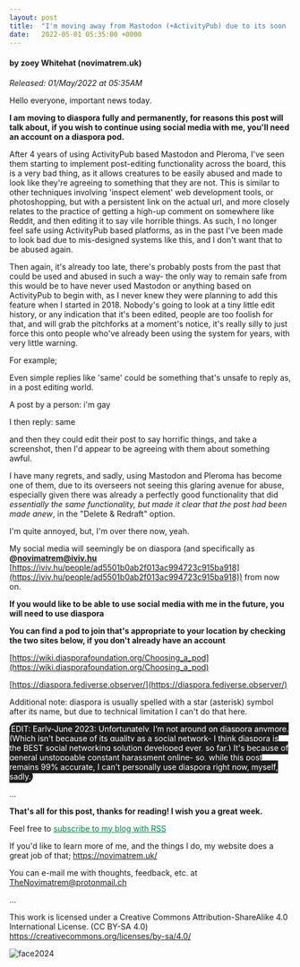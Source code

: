 ```yaml
---
layout: post
title:  "I'm moving away from Mastodon (+ActivityPub) due to its soon 'post editing' functionality being a large avenue for abuse"
date:   2022-05-01 05:35:00 +0000
---
```

#### by zoey Whitehat (novimatrem.uk)
*Released: 01/May/2022 at 05:35AM*

Hello everyone, important news today.

**I am moving to diaspora fully and permanently, for reasons this post will talk about, if you wish to continue using social media with me, you'll need an account on a diaspora pod.**

After 4 years of using ActivityPub based Mastodon and Pleroma, I've seen them starting to implement post-editing functionality across the board, this is a very bad thing, as it allows creatures to be easily abused and made to look like they're agreeing to something that they are not. This is similar to other techniques involving 'inspect element' web development tools, or photoshopping, but with a persistent link on the actual url, and more closely relates to the practice of getting a high-up comment on somewhere like Reddit, and then editing it to say vile horrible things. As such, I no longer feel safe using ActivityPub based platforms, as in the past I've been made to look bad due to mis-designed systems like this, and I don't want that to be abused again. 

Then again, it's already too late, there's probably posts from the past that could be used and abused in such a way- the only way to remain safe from this would be to have never used Mastodon or anything based on ActivityPub to begin with, as I never knew they were planning to add this feature when I started in 2018. Nobody's going to look at a tiny little edit history, or any indication that it's been edited, people are too foolish for that, and will grab the pitchforks at a moment's notice, it's really silly to just force this onto people who've already been using the system for years, with very little warning.

For example;

Even simple replies like 'same' could be something that's unsafe to reply as, in a post editing world.

A post by a person: i'm gay

I then reply: same

and then they could edit their post to say horrific things, and take a screenshot, then I'd appear to be agreeing with them about something awful.

I have many regrets, and sadly, using Mastodon and Pleroma has become one of them, due to its overseers not seeing this glaring avenue for abuse, especially given there was already a perfectly good functionality that did *essentially the same functionality, but made it clear that the post had been made anew*, in the "Delete & Redraft" option.

I'm quite annoyed, but, I'm over there now, yeah.

My social media will seemingly be on diaspora (and specifically as **@novimatrem@iviv.hu** [https://iviv.hu/people/ad5501b0ab2f013ac994723c915ba918](https://iviv.hu/people/ad5501b0ab2f013ac994723c915ba918)) from now on.

**If you would like to be able to use social media with me in the future, you will need to use diaspora**

**You can find a pod to join that's appropriate to your location by checking the two sites below, if you don't already have an account**

[https://wiki.diasporafoundation.org/Choosing_a_pod](https://wiki.diasporafoundation.org/Choosing_a_pod)

[https://diaspora.fediverse.observer/](https://diaspora.fediverse.observer/)

Additional note: diaspora is usually spelled with a star (asterisk) symbol after its name, but due to technical limitation I can't do that here.

<span style="background-color:#1e1e1e; color:white; padding:3px; border-radius: 32px; font-weight:400; text-rendering: optimizeLegibility;">
EDIT: Early-June 2023: Unfortunately, I’m not around on diaspora anymore. (Which isn't because of its quality as a social network- I think diaspora is the BEST social networking solution developed ever, so far.) It's because of general unstoppable constant harassment online- so, while this post remains 99% accurate, I can't personally use diaspora right now, myself, sadly.
</span>

...

**That's all for this post, thanks for reading! I wish you a great week.**

Feel free to <a href="https://novimatrem.gitlab.io/blog/feed.xml" style="color: #008148" target="_blank">subscribe to my blog with RSS</a>

If you'd like to learn more of me, and the things I do, my website does a great job of that; <a href="https://novimatrem.uk/" style="color: #008148" target="_blank">https://novimatrem.uk/</a>

You can e-mail me with thoughts, feedback, etc. at [TheNovimatrem@protonmail.ch](mailto:TheNovimatrem@protonmail.ch)

...

This work is licensed under a Creative Commons Attribution-ShareAlike 4.0 International License. (CC BY-SA 4.0)
<a href="https://creativecommons.org/licenses/by-sa/4.0/" target="_blank">https://creativecommons.org/licenses/by-sa/4.0/</a>

![face2024](https://gitlab.com/Novimatrem/blog/-/raw/master/face2024.png)
